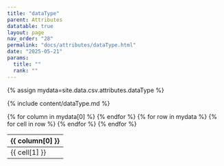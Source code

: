 ```yaml
---
title: "dataType"
parent: Attributes
datatable: true
layout: page
nav_order: "28"
permalink: "docs/attributes/dataType.html"
date: "2025-05-21"
params:
  title: ""
  rank: ""
---
```

{% assign mydata=site.data.csv.attributes.dataType %} 

{% include content/dataType.md %}

<table id="myTable" class="display" style="width:100%">
    <thead>
    {% for column in mydata[0] %}
        <th>{{ column[0] }}</th>
    {% endfor %}
    </thead>
    <tbody>
    {% for row in mydata %}
        <tr>
        {% for cell in row %}
            <td>{{ cell[1] }}</td>
        {% endfor %}
        </tr>
    {% endfor %}
    </tbody>
</table>
<script type="text/javascript">
  $(document).ready(function () {
    $('#myTable').DataTable({
      responsive: true,
      deferRender: false,
      paging: false,
      order: [],
    });
  });
</script>

